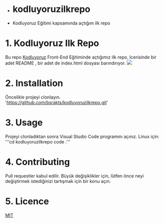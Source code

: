 - # kodluyoruzilkrepo
- Kodluyoruz Eğitimi kapsamında açtığım ilk repo
# 1. Kodluyoruz Ilk Repo
Bu repo [Kodluyoruz](https://www.kodluyoruz.org/) Front-End Eğitiminde açtığımız ilk repo. Icerisinde bir adet README , bir adet de index.html dosyası barındırıyor.
![](https://github.com/bsrakts/kodluyoruzilkrepo)
# 2. Installation
Öncelikle projeyi clonlayın. 
'https://github.com/bsrakts/kodluyoruzilkrepo.git'
# 3. Usage
Projeyi clonladıktan sonra Visual Studio Code programını açınız.
Linux için:
'''cd kodluyoruzilkrepo
code .'''
# 4. Contributing
Pull requestler kabul edilir. Büyük değişiklikler için, lütfen önce neyi değiştirmek istediğinizi tartışmak için bir konu açın.
# 5. Licence
[MIT](https://choosealicense.com/licenses/mit/)
